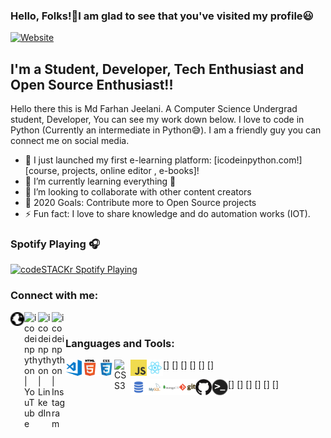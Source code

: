 ### Hello, Folks!👋I am glad to see that you've visited my profile😃


[![Website](https://img.shields.io/website?label=icodeinpython.com&style=for-the-badge&url=https%3A%2F%2Ficodeinpython.com)](http:/icodeinpython.com)

## I'm a Student, Developer, Tech Enthusiast and Open Source Enthusiast!!
Hello there this is Md Farhan Jeelani. A Computer Science Undergrad student, Developer, You can see my work down below. I love to code in Python (Currently an intermediate in Python😅). I am a friendly guy you can connect me on social media.
- 🔭 I just launched my first e-learning platform: [icodeinpython.com!][course, projects, online editor , e-books]!
- 🌱 I’m currently learning everything 🤣
- 👯 I’m looking to collaborate with other content creators
- 🥅 2020 Goals: Contribute more to Open Source projects
- ⚡ Fun fact: I love to share knowledge and do automation works (IOT).

### Spotify Playing 🎧

[<img src="https://now-playing-codestackr.vercel.app/api/spotify-playing" alt="codeSTACKr Spotify Playing" width="350" />](https://open.spotify.com/track/7BKLCZ1jbUBVqRi2FVlTVw)

### Connect with me:

[<img align="left" alt="icodeinpython.com" width="22px" src="https://raw.githubusercontent.com/iconic/open-iconic/master/svg/globe.svg" />][website]
[<img align="left" alt="icodeinpython | YouTube" width="22px" src="https://cdn.jsdelivr.net/npm/simple-icons@v3/icons/youtube.svg" />][youtube]

[<img align="left" alt="icodeinpython | LinkedIn" width="22px" src="https://cdn.jsdelivr.net/npm/simple-icons@v3/icons/linkedin.svg" />][linkedin]
[<img align="left" alt="icodeinpython | Instagram" width="22px" src="https://cdn.jsdelivr.net/npm/simple-icons@v3/icons/instagram.svg" />][instagram]

<br />

### Languages and Tools:

[<img align="left" alt="Visual Studio Code" width="26px" src="https://raw.githubusercontent.com/github/explore/80688e429a7d4ef2fca1e82350fe8e3517d3494d/topics/visual-studio-code/visual-studio-code.png" />]
[<img align="left" alt="HTML5" width="26px" src="https://raw.githubusercontent.com/github/explore/80688e429a7d4ef2fca1e82350fe8e3517d3494d/topics/html/html.png" />]
[<img align="left" alt="CSS3" width="26px" src="https://raw.githubusercontent.com/github/explore/80688e429a7d4ef2fca1e82350fe8e3517d3494d/topics/css/css.png" />]
[<img align="left" alt="CSS3" width="26px" src="https://www.google.com/url?sa=i&url=https%3A%2F%2Fengineering.fb.com%2F2016%2F05%2F27%2Fproduction-engineering%2Fpython-in-production-engineering%2F&psig=AOvVaw1lusD6XoHyBVWvqCrXLbbJ&ust=1621958220221000&source=images&cd=vfe&ved=0CAIQjRxqFwoTCOir8a7X4vACFQAAAAAdAAAAABAD" />]
[<img align="left" alt="JavaScript" width="26px" src="https://raw.githubusercontent.com/github/explore/80688e429a7d4ef2fca1e82350fe8e3517d3494d/topics/javascript/javascript.png" />]
[<img align="left" alt="React" width="26px" src="https://raw.githubusercontent.com/github/explore/80688e429a7d4ef2fca1e82350fe8e3517d3494d/topics/react/react.png" />]

[<img align="left" alt="SQL" width="26px" src="https://raw.githubusercontent.com/github/explore/80688e429a7d4ef2fca1e82350fe8e3517d3494d/topics/sql/sql.png" />]
[<img align="left" alt="MySQL" width="26px" src="https://raw.githubusercontent.com/github/explore/80688e429a7d4ef2fca1e82350fe8e3517d3494d/topics/mysql/mysql.png" />]
[<img align="left" alt="MongoDB" width="26px" src="https://raw.githubusercontent.com/github/explore/80688e429a7d4ef2fca1e82350fe8e3517d3494d/topics/mongodb/mongodb.png" />]
[<img align="left" alt="Git" width="26px" src="https://raw.githubusercontent.com/github/explore/80688e429a7d4ef2fca1e82350fe8e3517d3494d/topics/git/git.png" />]
[<img align="left" alt="GitHub" width="26px" src="https://raw.githubusercontent.com/github/explore/78df643247d429f6cc873026c0622819ad797942/topics/github/github.png" />]
[<img align="left" alt="Terminal" width="26px" src="https://raw.githubusercontent.com/github/explore/80688e429a7d4ef2fca1e82350fe8e3517d3494d/topics/terminal/terminal.png" />]

<br />
<br />

</details>

[website]: http://icodeinpython.com/
[course]: http://icodeinpython.com/python-learning.html
[youtube]: https://youtu.be/MnQNbKqATco
[instagram]: https://www.instagram.com/_icodeinpython/
[linkedin]: https://www.linkedin.com/in/md-farhan-jeelani-257072131

